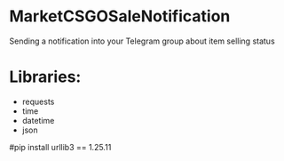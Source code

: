 # MarketCSGOSaleNotification
Sending a notification into your Telegram group about item selling status
# Libraries:
- requests
- time
- datetime
- json

#pip install urllib3 == 1.25.11
